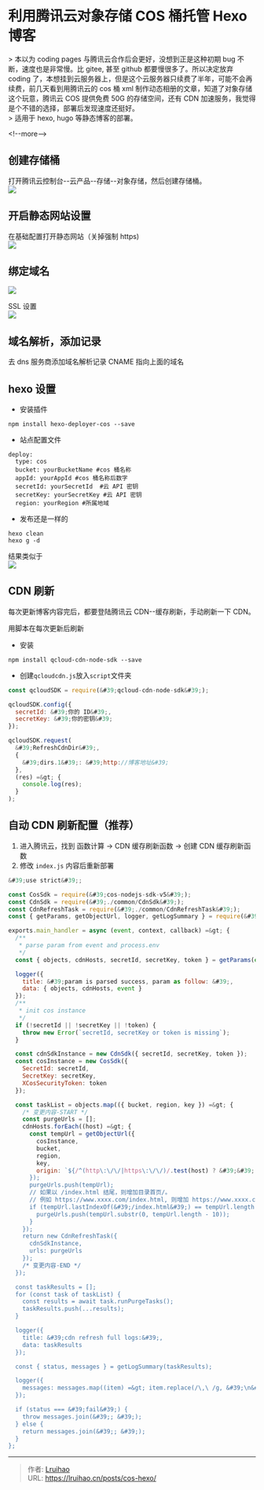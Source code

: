# 利用腾讯云对象存储 COS 桶托管 Hexo 博客


&gt; 本以为 coding pages 与腾讯云合作后会更好，没想到正是这种初期 bug 不断，速度也是非常慢。比 gitee, 甚至 github 都要慢很多了。所以决定放弃 coding 了，本想挂到云服务器上，但是这个云服务器只续费了半年，可能不会再续费，前几天看到用腾讯云的 cos 桶 xml 制作动态相册的文章，知道了对象存储这个玩意，腾讯云 COS 提供免费 50G 的存储空间，还有 CDN 加速服务，我觉得是个不错的选择，部署后发现速度还挺好。  
&gt; 适用于 hexo, hugo 等静态博客的部署。

&lt;!--more--&gt;

## 创建存储桶

打开腾讯云控制台--云产品--存储--对象存储，然后创建存储桶。  
![](images/1.png)

## 开启静态网站设置

在基础配置打开静态网站（关掉强制 https)  
![](images/2.png)

## 绑定域名

![](images/3.png)

SSL 设置  
![](images/4.png)

## 域名解析，添加记录

去 dns 服务商添加域名解析记录 CNAME 指向上面的域名

## hexo 设置

- 安装插件

```
npm install hexo-deployer-cos --save
```

- 站点配置文件

```
deploy:
  type: cos
  bucket: yourBucketName #cos 桶名称
  appId: yourAppId #cos 桶名称后数字
  secretId: yourSecretId  #云 API 密钥
  secretKey: yourSecretKey #云 API 密钥
  region: yourRegion #所属地域
```

- 发布还是一样的

```
hexo clean
hexo g -d
```

结果类似于  
![](images/5.png)

## CDN 刷新

每次更新博客内容完后，都要登陆腾讯云 CDN--缓存刷新，手动刷新一下 CDN。

用脚本在每次更新后刷新

- 安装

```
npm install qcloud-cdn-node-sdk --save
```

- 创建`qcloudcdn.js`放入`script`文件夹

```js
const qcloudSDK = require(&#39;qcloud-cdn-node-sdk&#39;);

qcloudSDK.config({
  secretId: &#39;你的 ID&#39;,
  secretKey: &#39;你的密钥&#39;
});

qcloudSDK.request(
  &#39;RefreshCdnDir&#39;,
  {
    &#39;dirs.1&#39;: &#39;http://博客地址&#39;
  },
  (res) =&gt; {
    console.log(res);
  }
);
```

## 自动 CDN 刷新配置（推荐）

1. 进入腾讯云，找到 函数计算 -&gt; CDN 缓存刷新函数 -&gt; 创建 CDN 缓存刷新函数
2. 修改 `index.js` 内容后重新部署

```js
&#39;use strict&#39;;

const CosSdk = require(&#39;cos-nodejs-sdk-v5&#39;);
const CdnSdk = require(&#39;./common/CdnSdk&#39;);
const CdnRefreshTask = require(&#39;./common/CdnRefreshTask&#39;);
const { getParams, getObjectUrl, logger, getLogSummary } = require(&#39;./common/utils&#39;);

exports.main_handler = async (event, context, callback) =&gt; {
  /**
   * parse param from event and process.env
   */
  const { objects, cdnHosts, secretId, secretKey, token } = getParams(event);

  logger({
    title: &#39;param is parsed success, param as follow: &#39;,
    data: { objects, cdnHosts, event }
  });
  /**
   * init cos instance
   */
  if (!secretId || !secretKey || !token) {
    throw new Error(`secretId, secretKey or token is missing`);
  }

  const cdnSdkInstance = new CdnSdk({ secretId, secretKey, token });
  const cosInstance = new CosSdk({
    SecretId: secretId,
    SecretKey: secretKey,
    XCosSecurityToken: token
  });

  const taskList = objects.map(({ bucket, region, key }) =&gt; {
    /* 变更内容-START */
    const purgeUrls = [];
    cdnHosts.forEach((host) =&gt; {
      const tempUrl = getObjectUrl({
        cosInstance,
        bucket,
        region,
        key,
        origin: `${/^(http\:\/\/|https\:\/\/)/.test(host) ? &#39;&#39; : &#39;https://&#39;}${host}`
      });
      purgeUrls.push(tempUrl);
      // 如果以 /index.html 结尾，则增加目录首页/。
      // 例如 https://www.xxxx.com/index.html, 则增加 https://www.xxxx.com/。
      if (tempUrl.lastIndexOf(&#39;/index.html&#39;) == tempUrl.length - 11) {
        purgeUrls.push(tempUrl.substr(0, tempUrl.length - 10));
      }
    });
    return new CdnRefreshTask({
      cdnSdkInstance,
      urls: purgeUrls
    });
    /* 变更内容-END */
  });

  const taskResults = [];
  for (const task of taskList) {
    const results = await task.runPurgeTasks();
    taskResults.push(...results);
  }

  logger({
    title: &#39;cdn refresh full logs:&#39;,
    data: taskResults
  });

  const { status, messages } = getLogSummary(taskResults);

  logger({
    messages: messages.map((item) =&gt; item.replace(/\,\ /g, &#39;\n&#39;))
  });

  if (status === &#39;fail&#39;) {
    throw messages.join(&#39;; &#39;);
  } else {
    return messages.join(&#39;; &#39;);
  }
};
```


---

> 作者: [Lruihao](https://github.com/Lruihao)  
> URL: https://lruihao.cn/posts/cos-hexo/  


